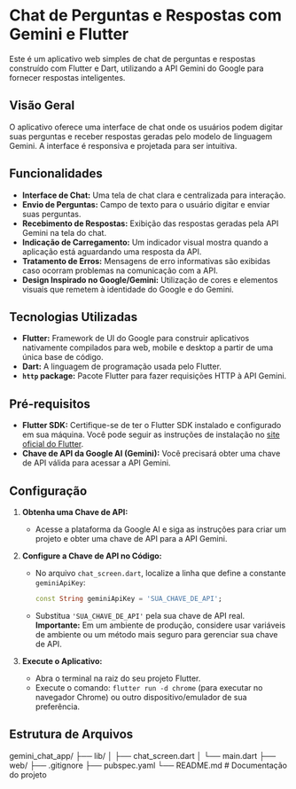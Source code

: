 # Chat de Perguntas e Respostas com Gemini e Flutter

Este é um aplicativo web simples de chat de perguntas e respostas construído com Flutter e Dart, utilizando a API Gemini do Google para fornecer respostas inteligentes.

## Visão Geral

O aplicativo oferece uma interface de chat onde os usuários podem digitar suas perguntas e receber respostas geradas pelo modelo de linguagem Gemini. A interface é responsiva e projetada para ser intuitiva.

## Funcionalidades

* **Interface de Chat:** Uma tela de chat clara e centralizada para interação.
* **Envio de Perguntas:** Campo de texto para o usuário digitar e enviar suas perguntas.
* **Recebimento de Respostas:** Exibição das respostas geradas pela API Gemini na tela do chat.
* **Indicação de Carregamento:** Um indicador visual mostra quando a aplicação está aguardando uma resposta da API.
* **Tratamento de Erros:** Mensagens de erro informativas são exibidas caso ocorram problemas na comunicação com a API.
* **Design Inspirado no Google/Gemini:** Utilização de cores e elementos visuais que remetem à identidade do Google e do Gemini.

## Tecnologias Utilizadas

* **Flutter:** Framework de UI do Google para construir aplicativos nativamente compilados para web, mobile e desktop a partir de uma única base de código.
* **Dart:** A linguagem de programação usada pelo Flutter.
* **`http` package:** Pacote Flutter para fazer requisições HTTP à API Gemini.

## Pré-requisitos

* **Flutter SDK:** Certifique-se de ter o Flutter SDK instalado e configurado em sua máquina. Você pode seguir as instruções de instalação no [site oficial do Flutter](https://flutter.dev/docs/get-started/install).
* **Chave de API da Google AI (Gemini):** Você precisará obter uma chave de API válida para acessar a API Gemini.

## Configuração

1.  **Obtenha uma Chave de API:**
    * Acesse a plataforma da Google AI e siga as instruções para criar um projeto e obter uma chave de API para a API Gemini.

2.  **Configure a Chave de API no Código:**
    * No arquivo `chat_screen.dart`, localize a linha que define a constante `geminiApiKey`:
        ```dart
        const String geminiApiKey = 'SUA_CHAVE_DE_API';
        ```
    * Substitua `'SUA_CHAVE_DE_API'` pela sua chave de API real. **Importante:** Em um ambiente de produção, considere usar variáveis de ambiente ou um método mais seguro para gerenciar sua chave de API.

3.  **Execute o Aplicativo:**
    * Abra o terminal na raiz do seu projeto Flutter.
    * Execute o comando: `flutter run -d chrome` (para executar no navegador Chrome) ou outro dispositivo/emulador de sua preferência.

## Estrutura de Arquivos

gemini_chat_app/
├── lib/
│   ├── chat_screen.dart
│   └── main.dart
├── web/
├── .gitignore
├── pubspec.yaml
└── README.md             # Documentação do projeto